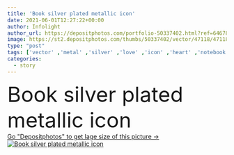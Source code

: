 ```yaml
---
title: 'Book silver plated metallic icon'
date: 2021-06-01T12:27:22+00:00
author: Infolight
author_url: https://depositphotos.com/portfolio-50337402.html?ref=64678756
image: https://st2.depositphotos.com/thumbs/50337402/vector/47118/471180408/api_thumb_450.jpg?forcejpeg=true
type: "post"
tags: ['vector' ,'metal' ,'silver' ,'love' ,'icon' ,'heart' ,'notebook' ,'book' ,'education' ,'royal' ,'knowledge' ,'story' ,'logo' ,'donation' ,'charity' ,'novel' ,'eps' ,'premium' ,'love and romance' ]
categories: 
  - story
---
```

<div aling="center">
            <font size="60"> Book silver plated metallic icon</font>   
</div>
<div>
    <a href='https://st2.depositphotos.com/thumbs/50337402/vector/47118/471180408/api_thumb_450.jpg?forcejpeg=true?ref=64678756' target=_blank > Go "Depositphotos" to get lage size of this picture ->
        <img href='https://st2.depositphotos.com/thumbs/50337402/vector/47118/471180408/api_thumb_450.jpg?forcejpeg=true?ref=64678756' src='https://st2.depositphotos.com/50337402/47118/v/950/depositphotos_471180408-stock-illustration-book-silver-plated-metallic-icon.jpg?forcejpeg=true' alt='Book silver plated metallic icon' >
    </a>
</div>
